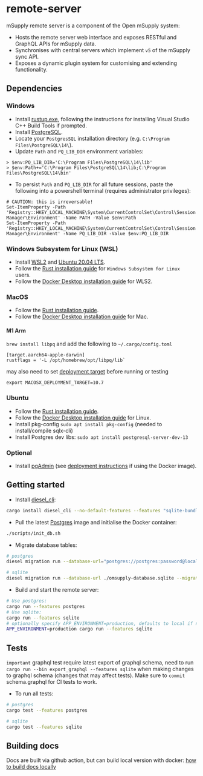 # remote-server

mSupply remote server is a component of the Open mSupply system:

- Hosts the remote server web interface and exposes RESTful and GraphQL APIs for mSupply data.
- Synchronises with central servers which implement `v5` of the mSupply sync API.
- Exposes a dynamic plugin system for customising and extending functionality.

## Dependencies

### Windows

- Install [rustup.exe](https://www.rust-lang.org/tools/install), following the instructions for installing Visual Studio C++ Build Tools if prompted.
- Install [PostgreSQL](enterprisedb.com/downloads/postgres-postgresql-downloads).
- Locate your `PostgresSQL` installation directory (e.g. `C:\Program Files\PostgreSQL\14\`).
- Update `Path` and `PQ_LIB_DIR` environment variables:

```
> $env:PQ_LIB_DIR='C:\Program Files\PostgreSQL\14\lib'
> $env:Path+='C:\Program Files\PostgreSQL\14\lib;C:\Program Files\PostgreSQL\14\bin'
```

- To persist `Path` and `PQ_LIB_DIR` for all future sessions, paste the following into a powershell terminal (requires administrator privileges):

```
# CAUTION: this is irreversable!
Set-ItemProperty -Path 'Registry::HKEY_LOCAL_MACHINE\System\CurrentControlSet\Control\Session Manager\Environment' -Name PATH -Value $env:Path
Set-ItemProperty -Path 'Registry::HKEY_LOCAL_MACHINE\System\CurrentControlSet\Control\Session Manager\Environment' -Name PQ_LIB_DIR -Value $env:PQ_LIB_DIR
```

### Windows Subsystem for Linux (WSL)

- Install [WSL2](https://docs.microsoft.com/en-us/windows/wsl/install-win10) and [Ubuntu 20.04 LTS](https://www.microsoft.com/en-nz/p/ubuntu-2004-lts/9n6svws3rx71).
- Follow the [Rust installation guide](https://www.rust-lang.org/tools/install) for `Windows Subsystem for Linux` users.
- Follow the [Docker Desktop installation guide](https://docs.docker.com/docker-for-windows/wsl) for WLS2.

### MacOS

- Follow the [Rust installation guide](https://www.rust-lang.org/tools/install).
- Follow the [Docker Desktop installation guide](https://docs.docker.com/docker-for-mac/install/) for Mac.

#### M1 Arm 

`brew install libpq` and add the following to `~/.cargo/config.toml`
```
[target.aarch64-apple-darwin]
rustflags = '-L /opt/homebrew/opt/libpq/lib`
```

may also need to set [deployment target](https://github.com/rust-lang/rust/issues/90342) before running or testing
```
export MACOSX_DEPLOYMENT_TARGET=10.7
```

### Ubuntu

- Follow the [Rust installation guide](https://www.rust-lang.org/tools/install).
- Follow the [Docker Desktop installation guide](https://docs.docker.com/engine/install/) for Linux.
- Install pkg-config `sudo apt install pkg-config` (needed to install/compile sqlx-cli)
- Install Postgres dev libs: `sudo apt install postgresql-server-dev-13`

### Optional

- Install [pgAdmin](https://www.pgadmin.org/download/) (see [deployment instructions](https://www.pgadmin.org/docs/pgadmin4/latest/container_deployment.html) if using the Docker image).

## Getting started

- Install [diesel_cli](https://crates.io/crates/diesel_cli):

```bash
cargo install diesel_cli --no-default-features --features "sqlite-bundled postgres"
```

- Pull the latest [Postgres]() image and initialise the Docker container:

```bash
./scripts/init_db.sh
```

- Migrate database tables:

```bash
# postgres
diesel migration run --database-url="postgres://postgres:password@localhost:5432/omsupply-database" --migration-dir ./repository/migrations/postgres

# sqlite
diesel migration run --database-url ./omsupply-database.sqlite --migration-dir ./repository/migrations/sqlite
```

- Build and start the remote server:

```bash
# Use postgres:
cargo run --features postgres
# Use sqlite:
cargo run --features sqlite
# optionally specify APP_ENVIRONMENT=production, defaults to local if not specified
APP_ENVIRONMENT=production cargo run --features sqlite
```

## Tests

`important` graphql test require latest export of graphql schema, need to run `cargo run --bin export_graphql --features sqlite` when making changes to graphql schema (changes that may affect tests). Make sure to `commit` schema.graphql for CI tests to work.

- To run all tests:

```bash
# postgres
cargo test --features postgres

# sqlite
cargo test --features sqlite
```

## Building docs

Docs are built via github action, but can build local version with docker: [how to build docs locally](docker/zola_docs/README.md)
